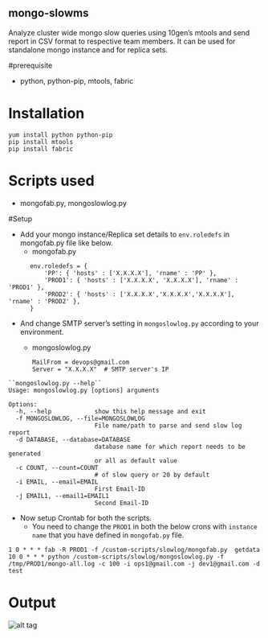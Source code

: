 ## mongo-slowms
Analyze cluster wide mongo slow queries using 10gen’s mtools and send report in CSV format to respective team members.
It can be used for standalone mongo instance and for replica sets.

#prerequisite
- python, python-pip, mtools, fabric 

# Installation 
```
yum install python python-pip
pip install mtools
pip install fabric
```

# Scripts used 
- mongofab.py, mongoslowlog.py

#Setup 
- Add your mongo instance/Replica set details to ``env.roledefs`` in mongofab.py file like below.
    - mongofab.py
```
      env.roledefs = {
          'PP': { 'hosts' : ['X.X.X.X'], 'rname' : 'PP' },
          'PROD1': { 'hosts' : ['X.X.X.X', 'X.X.X.X'], 'rname' : 'PROD1' },
          'PROD2': { 'hosts' : ['X.X.X.X','X.X.X.X','X.X.X.X'], 'rname' : 'PROD2' },
      }
```
- And change SMTP server’s setting in ``mongoslowlog.py`` according to your environment.
  - mongoslowlog.py

    ```
    MailFrom = devops@gmail.com
    Server = "X.X.X.X"  # SMTP server's IP
    ```
```
``mongoslowlog.py --help``
Usage: mongoslowlog.py [options] arguments

Options:
  -h, --help            show this help message and exit
  -f MONGOSLOWLOG, --file=MONGOSLOWLOG
                        File name/path to parse and send slow log report
  -d DATABASE, --database=DATABASE
                        database name for which report needs to be generated
                        or all as default value
  -c COUNT, --count=COUNT
                        # of slow query or 20 by default
  -i EMAIL, --email=EMAIL
                        First Email-ID
  -j EMAIL1, --email1=EMAIL1
                        Second Email-ID
```

- Now setup Crontab for both the scripts.
    - You need to change the ``PROD1`` in both the below crons with ``instance name`` that you have defined in ``mongofab.py`` file.

```
1 0 * * * fab -R PROD1 -f /custom-scripts/slowlog/mongofab.py  getdata
10 0 * * * python /custom-scripts/slowlog/mongoslowlog.py -f /tmp/PROD1/mongo-all.log -c 100 -i ops1@gmail.com -j dev1@gmail.com -d test
```

# Output 
![alt tag](https://raw.github.com/sauravyadav/mongo-slowms/blob/master/output.png)

